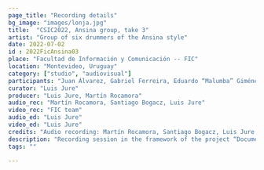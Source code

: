 ```yaml
---
page_title: "Recording details"
bg_image: "images/lonja.jpg"
title:  "CSIC2022, Ansina group, take 3"  
artist: "Group of six drummers of the Ansina style"  
date: 2022-07-02
id : 2022FicAnsina03
place: "Facultad de Información y Comunicación -- FIC"  
location: "Montevideo, Uruguay"  
category: ["studio", "audiovisual"]
participants: "Juan Álvarez, Gabriel Ferreira, Eduardo “Malumba” Giménez, Julio Magariños, Juan “Juancho” Quintana, Alfredo “Tarta” Ferreira"  
curator: "Luis Jure"  
producer: "Luis Jure, Martín Rocamora"  
audio_rec: "Martín Rocamora, Santiago Bogacz, Luis Jure"  
video_rec: "FIC team"  
audio_ed: "Luis Jure"  
video_ed: "Luis Jure"  
credits: "Audio recording: Martín Rocamora, Santiago Bogacz, Luis Jure  \n Cameras: FIC team  \n Audio and video editing: Luis Jure"  
description: "Recording session in the framework of the project “Documentation and analysis of Uruguayan candombe drumming” conducted by Luis Jure and Martín Rocamora, funded by CSIC, the research agency of the University. The session was produced in collaboration with FIC."  
tags: ""  

---
```

